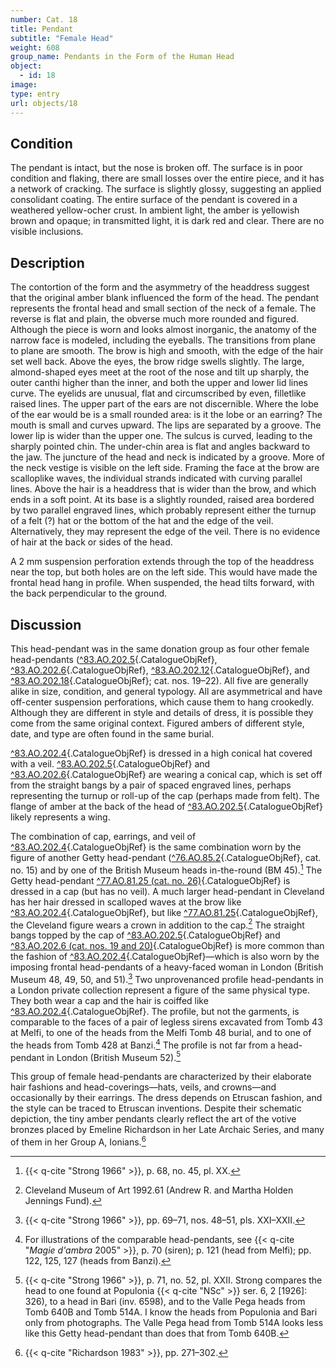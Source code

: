 ```yaml
---
number: Cat. 18
title: Pendant
subtitle: "Female Head"
weight: 608
group_name: Pendants in the Form of the Human Head
object:
  - id: 18
image:
type: entry
url: objects/18
---
```


## Condition

The pendant is intact, but the nose is broken off. The surface is in poor condition and flaking, there are small losses over the entire piece, and it has a network of cracking. The surface is slightly glossy, suggesting an applied consolidant coating. The entire surface of the pendant is covered in a weathered yellow-ocher crust. In ambient light, the amber is yellowish brown and opaque; in transmitted light, it is dark red and clear. There are no visible inclusions.

## Description

The contortion of the form and the asymmetry of the headdress suggest that the original amber blank influenced the form of the head. The pendant represents the frontal head and small section of the neck of a female. The reverse is flat and plain, the obverse much more rounded and figured. Although the piece is worn and looks almost inorganic, the anatomy of the narrow face is modeled, including the eyeballs. The transitions from plane to plane are smooth. The brow is high and smooth, with the edge of the hair set well back. Above the eyes, the brow ridge swells slightly. The large, almond-shaped eyes meet at the root of the nose and tilt up sharply, the outer canthi higher than the inner, and both the upper and lower lid lines curve. The eyelids are unusual, flat and circumscribed by even, filletlike raised lines. The upper part of the ears are not discernible. Where the lobe of the ear would be is a small rounded area: is it the lobe or an earring? The mouth is small and curves upward. The lips are separated by a groove. The lower lip is wider than the upper one. The sulcus is curved, leading to the sharply pointed chin. The under-chin area is flat and angles backward to the jaw. The juncture of the head and neck is indicated by a groove. More of the neck vestige is visible on the left side. Framing the face at the brow are scalloplike waves, the individual strands indicated with curving parallel lines. Above the hair is a headdress that is wider than the brow, and which ends in a soft point. At its base is a slightly rounded, raised area bordered by two parallel engraved lines, which probably represent either the turnup of a felt (?) hat or the bottom of the hat and the edge of the veil. Alternatively, they may represent the edge of the veil. There is no evidence of hair at the back or sides of the head.

A 2 mm suspension perforation extends through the top of the headdress near the top, but both holes are on the left side. This would have made the frontal head hang in profile. When suspended, the head tilts forward, with the back perpendicular to the ground.

## Discussion

This head-pendant was in the same donation group as four other female head-pendants ([^83.AO.202.5](#cat-83.AO.202.5){.CatalogueObjRef}, [^83.AO.202.6](#cat-83.AO.202.6){.CatalogueObjRef}, [^83.AO.202.12](#cat-83.AO.202.12){.CatalogueObjRef}, and [^83.AO.202.18](#cat-83.AO.202.18){.CatalogueObjRef}; cat. nos. 19–22). All five are generally alike in size, condition, and general typology. All are asymmetrical and have off-center suspension perforations, which cause them to hang crookedly. Although they are different in style and details of dress, it is possible they come from the same original context. Figured ambers of different style, date, and type are often found in the same burial.

[^83.AO.202.4](#cat-83.AO.202.4){.CatalogueObjRef} is dressed in a high conical hat covered with a veil. [^83.AO.202.5](#cat-83.AO.202.5){.CatalogueObjRef} and [^83.AO.202.6](#cat-83.AO.202.6){.CatalogueObjRef} are wearing a conical cap, which is set off from the straight bangs by a pair of spaced engraved lines, perhaps representing the turnup or roll-up of the cap (perhaps made from felt). The flange of amber at the back of the head of [^83.AO.202.5](#cat-83.AO.202.5){.CatalogueObjRef} likely represents a wing.

The combination of cap, earrings, and veil of [^83.AO.202.4](#cat-83.AO.202.4){.CatalogueObjRef} is the same combination worn by the figure of another Getty head-pendant ([^76.AO.85.2](#cat-76.AO.85.2){.CatalogueObjRef}, cat. no. 15) and by one of the British Museum heads in-the-round (BM 45).[^1] The Getty head-pendant [^77.AO.81.25 (cat. no. 26)](#cat-77.AO.81.25){.CatalogueObjRef} is dressed in a cap (but has no veil). A much larger head-pendant in Cleveland has her hair dressed in scalloped waves at the brow like [^83.AO.202.4](#cat-83.AO.202.4){.CatalogueObjRef}, but like [^77.AO.81.25](#cat-77.AO.81.25){.CatalogueObjRef}, the Cleveland figure wears a crown in addition to the cap.[^2] The straight bangs topped by the cap of [^83.AO.202.5](#cat-83.AO.202.5){.CatalogueObjRef} and [^83.AO.202.6 (cat. nos. 19 and 20)](#cat-83.AO.202.6){.CatalogueObjRef} is more common than the fashion of [^83.AO.202.4](#cat-83.AO.202.4){.CatalogueObjRef}—which is also worn by the imposing frontal head-pendants of a heavy-faced woman in London (British Museum 48, 49, 50, and 51).[^3] Two unprovenanced profile head-pendants in a London private collection represent a figure of the same physical type. They both wear a cap and the hair is coiffed like [^83.AO.202.4](#cat-83.AO.202.4){.CatalogueObjRef}. The profile, but not the garments, is comparable to the faces of a pair of legless sirens excavated from Tomb 43 at Melfi, to one of the heads from the Melfi Tomb 48 burial, and to one of the heads from Tomb 428 at Banzi.[^4] The profile is not far from a head-pendant in London (British Museum 52).[^5]

This group of female head-pendants are characterized by their elaborate hair fashions and head-coverings—hats, veils, and crowns—and occasionally by their earrings. The dress depends on Etruscan fashion, and the style can be traced to Etruscan inventions. Despite their schematic depiction, the tiny amber pendants clearly reflect the art of the votive bronzes placed by Emeline Richardson in her Late Archaic Series, and many of them in her Group A, Ionians.[^6]


[^1]: {{< q-cite "Strong 1966" >}}, p. 68, no. 45, pl. XX.

[^2]: Cleveland Museum of Art 1992.61 (Andrew R. and Martha Holden Jennings Fund).

[^3]: {{< q-cite "Strong 1966" >}}, pp. 69–71, nos. 48–51, pls. XXI–XXII.

[^4]: For illustrations of the comparable head-pendants, see {{< q-cite "*Magie d'ambra* 2005" >}}, p. 70 (siren); p. 121 (head from Melfi); pp. 122, 125, 127 (heads from Banzi).

[^5]: {{< q-cite "Strong 1966" >}}, p. 71, no. 52, pl. XXII. Strong compares the head to one found at Populonia {{< q-cite "NSc" >}} ser. 6, 2 [1926]: 326), to a head in Bari (inv. 6598), and to the Valle Pega heads from Tomb 640B and Tomb 514A. I know the heads from Populonia and Bari only from photographs. The Valle Pega head from Tomb 514A looks less like this Getty head-pendant than does that from Tomb 640B.

[^6]: {{< q-cite "Richardson 1983" >}}, pp. 271–302.
